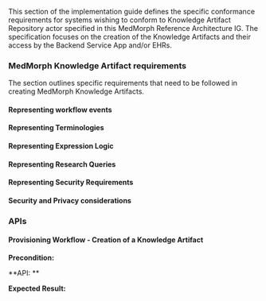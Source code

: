 This section of the implementation guide defines the specific conformance requirements for systems wishing to conform to Knowledge Artifact Repository actor specified in this MedMorph Reference Architecture IG. The specification focuses on the creation of  the Knowledge Artifacts and their access by the Backend Service App and/or EHRs. 


### MedMorph Knowledge Artifact requirements

The section outlines specific requirements that need to be followed in creating MedMorph Knowledge Artifacts.

#### Representing workflow events





#### Representing Terminologies


#### Representing Expression Logic 


#### Representing Research Queries 


#### Representing Security Requirements  


#### Security and Privacy considerations


### APIs

#### Provisioning Workflow - Creation of a Knowledge Artifact


**Precondition:**


**API: **


**Expected Result:**



